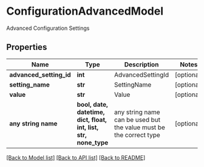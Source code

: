 # ConfigurationAdvancedModel

Advanced Configuration Settings

## Properties
Name | Type | Description | Notes
------------ | ------------- | ------------- | -------------
**advanced_setting_id** | **int** | AdvancedSettingId | [optional] 
**setting_name** | **str** | SettingName | [optional] 
**value** | **str** | Value | [optional] 
**any string name** | **bool, date, datetime, dict, float, int, list, str, none_type** | any string name can be used but the value must be the correct type | [optional]

[[Back to Model list]](../README.md#documentation-for-models) [[Back to API list]](../README.md#documentation-for-api-endpoints) [[Back to README]](../README.md)


